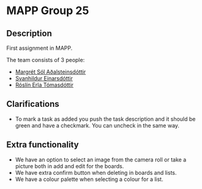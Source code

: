 # MAPP Group 25

## Description

First assignment in MAPP.

The team consists of 3 people:

- [Margrét Sól Aðalsteinsdóttir](mailto:margreta19@ru.is)
- [Svanhildur Einarsdóttir](mailto:svanhildur19@ru.is)
- [Róslín Erla Tómasdóttir](mailto:roslin19@ru.is)

## Clarifications

- To mark a task as added you push the task description and it should be green and have a checkmark. You can uncheck in the same way.

## Extra functionality

- We have an option to select an image from the camera roll or take a picture both in add and edit for the boards.
- We have extra confirm button when deleting in boards and lists.
- We have a colour palette when selecting a colour for a list.

